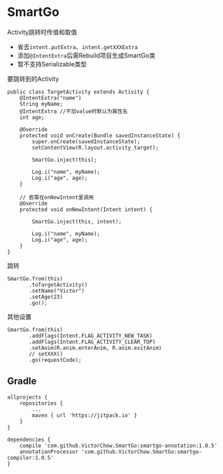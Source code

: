 # SmartGo
Activity跳转时传值和取值

* 省去`intent.putExtra`、`intent.getXXXExtra`
* 添加`@IntentExtra`后需Rebuild项目生成SmartGo类
* 暂不支持Serializable类型

要跳转到的Activity

```
public class TargetActivity extends Activity {
    @IntentExtra("name")
    String myName; 
    @IntentExtra //不加value时默认为属性名
    int age;

    @Override
    protected void onCreate(Bundle savedInstanceState) {
        super.onCreate(savedInstanceState);
        setContentView(R.layout.activity_target);

        SmartGo.inject(this);

        Log.i("name", myName);
        Log.i("age", age);
    }

    // 若需在onNewIntent里调用
    @Override
    protected void onNewIntent(Intent intent) {

        SmartGo.inject(this, intent);

        Log.i("name", myName);
        Log.i("age", age);
    }
}

```
跳转

	SmartGo.from(this)
		   .toTargetActivity()
		   .setName("Victor")
		   .setAge(23)
		   .go();

其他设置

	SmartGo.from(this)
	       .addFlags(Intent.FLAG_ACTIVITY_NEW_TASK)
	       .addFlags(Intent.FLAG_ACTIVITY_CLEAR_TOP)
	       .setAnim(R.anim.enterAnim, R.anim.exitAnim)
	       // setXXX()
	       .go(requestCode);

## Gradle

```
allprojects {
	repositories {
		...
		maven { url 'https://jitpack.io' }
	}
}
```

```
dependencies {
    compile 'com.github.VictorChow.SmartGo:smartgo-annotation:1.0.5'
    annotationProcessor 'com.github.VictorChow.SmartGo:smartgo-compiler:1.0.5'
}
```